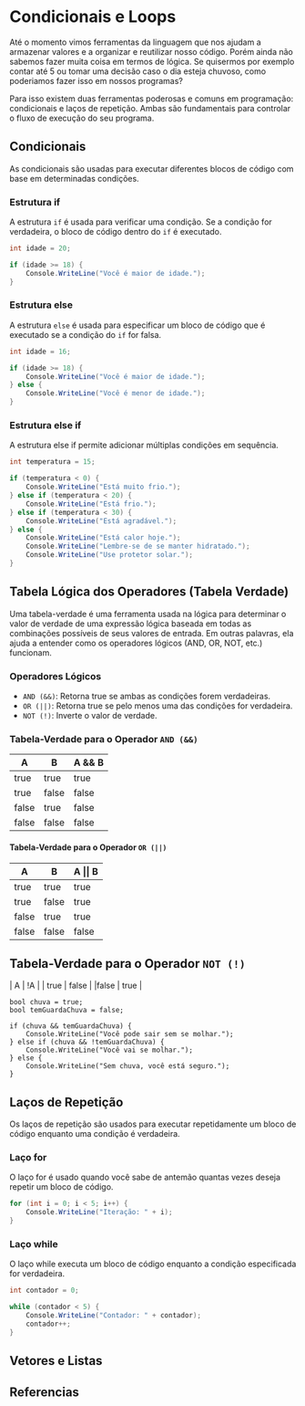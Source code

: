 # Condicionais e Loops

Até o momento vimos ferramentas da linguagem que nos ajudam a armazenar valores e a organizar e reutilizar nosso código. Porém ainda não sabemos fazer muita coisa em termos de lógica. Se quisermos por exemplo contar até 5 ou tomar uma decisão caso o dia esteja chuvoso, como poderiamos fazer isso em nossos programas? 

Para isso existem duas ferramentas poderosas e comuns em programação: condicionais e laços de repetição. Ambas são fundamentais para controlar o fluxo de execução do seu programa.

## Condicionais
As condicionais são usadas para executar diferentes blocos de código com base em determinadas condições.

### Estrutura if
A estrutura `if` é usada para verificar uma condição. Se a condição for verdadeira, o bloco de código dentro do `if` é executado.

```csharp
int idade = 20;

if (idade >= 18) {
    Console.WriteLine("Você é maior de idade.");
}
```

### Estrutura else
A estrutura `else` é usada para especificar um bloco de código que é executado se a condição do `if` for falsa.

```csharp
int idade = 16;

if (idade >= 18) {
    Console.WriteLine("Você é maior de idade.");
} else {
    Console.WriteLine("Você é menor de idade.");
}
```

### Estrutura else if
A estrutura else if permite adicionar múltiplas condições em sequência.

```csharp
int temperatura = 15;

if (temperatura < 0) {
    Console.WriteLine("Está muito frio.");
} else if (temperatura < 20) {
    Console.WriteLine("Está frio.");
} else if (temperatura < 30) {
    Console.WriteLine("Está agradável.");
} else {
    Console.WriteLine("Está calor hoje.");
    Console.WriteLine("Lembre-se de se manter hidratado.");
    Console.WriteLine("Use protetor solar.");
}
```

## Tabela Lógica dos Operadores (Tabela Verdade)

Uma tabela-verdade é uma ferramenta usada na lógica para determinar o valor de verdade de uma expressão lógica baseada em todas as combinações possíveis de seus valores de entrada. Em outras palavras, ela ajuda a entender como os operadores lógicos (AND, OR, NOT, etc.) funcionam.

### Operadores Lógicos

- `AND (&&)`: Retorna true se ambas as condições forem verdadeiras.
- `OR (||)`: Retorna true se pelo menos uma das condições for verdadeira.
- `NOT (!)`: Inverte o valor de verdade.

### Tabela-Verdade para o Operador `AND (&&)`
| A |	B |	A && B |
|-------|-------|--------|
| true |	true |	true |
| true |	false |	false |
| false |	true |	false |
| false |	false |	false |

#### Tabela-Verdade para o Operador `OR (||)`
| A | B | A \|\| B |
|-------|-------|--------|
| true | true | true | 
| true | false | true | 
| false | true | true | 
| false | false | false |

## Tabela-Verdade para o Operador `NOT (!)`
| A |	!A |
| true |	false |
|false |	true |

```charp
bool chuva = true;
bool temGuardaChuva = false;

if (chuva && temGuardaChuva) {
    Console.WriteLine("Você pode sair sem se molhar.");
} else if (chuva && !temGuardaChuva) {
    Console.WriteLine("Você vai se molhar.");
} else {
    Console.WriteLine("Sem chuva, você está seguro.");
}
```

## Laços de Repetição
Os laços de repetição são usados para executar repetidamente um bloco de código enquanto uma condição é verdadeira.

### Laço for
O laço for é usado quando você sabe de antemão quantas vezes deseja repetir um bloco de código.

```csharp
for (int i = 0; i < 5; i++) {
    Console.WriteLine("Iteração: " + i);
}
```

### Laço while
O laço while executa um bloco de código enquanto a condição especificada for verdadeira.

```csharp
int contador = 0;

while (contador < 5) {
    Console.WriteLine("Contador: " + contador);
    contador++;
}
```

## Vetores e Listas

## Referencias

